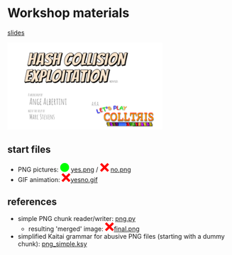 # Workshop materials

[slides](https://speakerdeck.com/ange/colltris)

[<img width=350 src=../pics/CollTris.png />](https://speakerdeck.com/ange/colltris)


## start files
- PNG pictures: <img width=20 src=yes.png /> [yes.png](yes.png) / <img width=20 src=no.png /> [no.png](no.png)
- GIF animation: <img width=20 src=yesno.gif />[yesno.gif](yesno.gif)

## references
- simple PNG chunk reader/writer: [png.py](png.py)
  - resulting 'merged' image: <img width=20 src=final.png />[final.png](final.png)
- simplified Kaitai grammar for abusive PNG files (starting with a dummy chunk): [png_simple.ksy](png_simple.ksy)

<!-- pandoc -s -f gfm -t html README.md -o README.html -->

